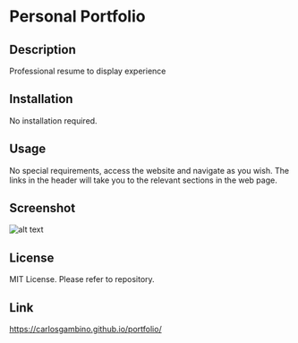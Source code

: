 # Personal Portfolio

## Description

Professional resume to display experience

## Installation

No installation required.

## Usage

No special requirements, access the website and navigate as you wish.
The links in the header will take you to the relevant sections in the web page.

## Screenshot

![alt text](../portfolio/images/personal_portfolio.gif)

## License

MIT License. Please refer to repository.

## Link

https://carlosgambino.github.io/portfolio/